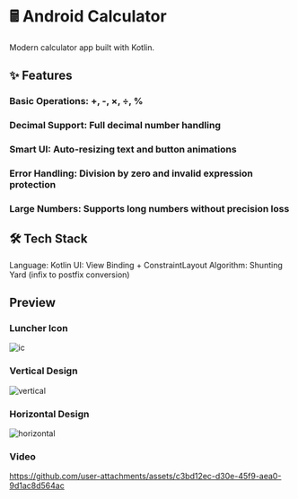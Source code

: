 # 🖩 Android Calculator
Modern calculator app built with Kotlin.

## ✨ Features
### Basic Operations: +, -, ×, ÷, %
### Decimal Support: Full decimal number handling
### Smart UI: Auto-resizing text and button animations
### Error Handling: Division by zero and invalid expression protection
### Large Numbers: Supports long numbers without precision loss

## 🛠️ Tech Stack

Language: Kotlin
UI: View Binding + ConstraintLayout
Algorithm: Shunting Yard (infix to postfix conversion)

## Preview
### Luncher Icon
![ic](https://github.com/user-attachments/assets/bdfcec27-d476-443a-ba8f-328a4d1064f2)

### Vertical Design
![vertical](https://github.com/user-attachments/assets/d05e6cdb-779c-487d-aa91-93891f9f0729)

### Horizontal Design
![horizontal](https://github.com/user-attachments/assets/d9eb7789-abef-4298-8c72-e94b4024e85c)

### Video 
https://github.com/user-attachments/assets/c3bd12ec-d30e-45f9-aea0-9d1ac8d564ac

